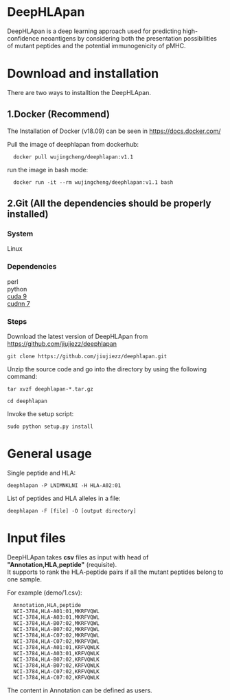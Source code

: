 # DeepHLApan

   DeepHLApan is a deep learning approach used for predicting high-confidence neoantigens by considering both the presentation possibilities of mutant peptides and the potential immunogenicity of pMHC.


# Download and installation

There are two ways to installtion the DeepHLApan.

## 1.Docker (Recommend)

The Installation of Docker (v18.09) can be seen in https://docs.docker.com/

Pull the image of deephlapan from dockerhub:

      docker pull wujingcheng/deephlapan:v1.1

run the image in bash mode:

      docker run -it --rm wujingcheng/deephlapan:v1.1 bash

## 2.Git (All the dependencies should be properly installed)

### System
Linux

### Dependencies
perl    
python    
[cuda 9](https://developer.nvidia.com/cuda-90-download-archive)  
[cudnn 7](https://developer.nvidia.com/rdp/cudnn-archive)

### Steps

Download the latest version of DeepHLApan from https://github.com/jiujiezz/deephlapan
    
    git clone https://github.com/jiujiezz/deephlapan.git
    
Unzip the source code and go into the directory by using the following command:

    tar xvzf deephlapan-*.tar.gz

    cd deephlapan

Invoke the setup script:

    sudo python setup.py install


# General usage

Single peptide and HLA:

    deephlapan -P LNIMNKLNI -H HLA-A02:01 

List of peptides and HLA alleles in a file:

    deephlapan -F [file] -O [output directory]  

# Input files

DeepHLApan takes **csv** files as input with head of **"Annotation,HLA,peptide"** (requisite).    
It supports to rank the HLA-peptide pairs if all the mutant peptides belong to one sample. 

For example (demo/1.csv):
    
      Annotation,HLA,peptide
      NCI-3784,HLA-A01:01,MKRFVQWL
      NCI-3784,HLA-A03:01,MKRFVQWL
      NCI-3784,HLA-B07:02,MKRFVQWL
      NCI-3784,HLA-B07:02,MKRFVQWL
      NCI-3784,HLA-C07:02,MKRFVQWL
      NCI-3784,HLA-C07:02,MKRFVQWL
      NCI-3784,HLA-A01:01,KRFVQWLK
      NCI-3784,HLA-A03:01,KRFVQWLK
      NCI-3784,HLA-B07:02,KRFVQWLK
      NCI-3784,HLA-B07:02,KRFVQWLK
      NCI-3784,HLA-C07:02,KRFVQWLK
      NCI-3784,HLA-C07:02,KRFVQWLK
 
 The content in Annotation can be defined as users.
 
